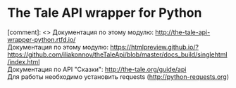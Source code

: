 # The Tale API wrapper for Python
[comment]: <> Документация по этому модулю: http://the-tale-api-wrapper-python.rtfd.io/ <br/>
Документация по этому модулю: https://htmlpreview.github.io/?https://github.com/iliakonnov/theTaleApi/blob/master/docs_build/singlehtml/index.html <br/>
Документация по API "Сказки": http://the-tale.org/guide/api <br/>
Для работы необходимо установить requests (http://python-requests.org)
